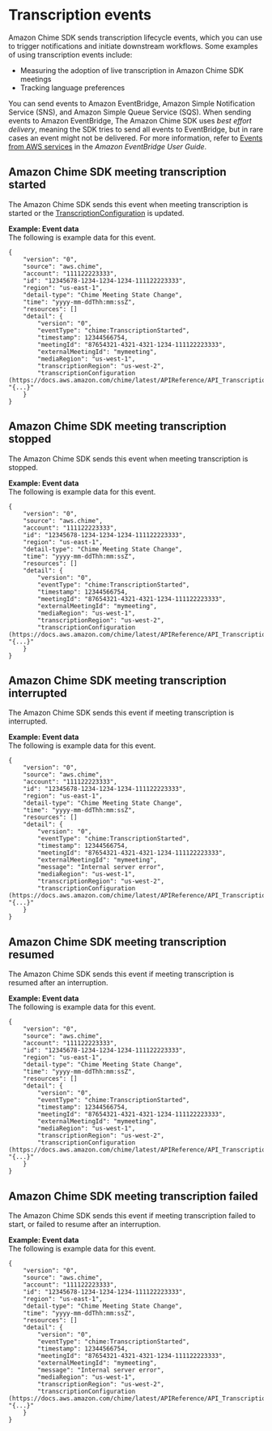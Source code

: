 # Transcription events<a name="transcription-events"></a>

Amazon Chime SDK sends transcription lifecycle events, which you can use to trigger notifications and initiate downstream workflows\. Some examples of using transcription events include:
+ Measuring the adoption of live transcription in Amazon Chime SDK meetings
+ Tracking language preferences

You can send events to Amazon EventBridge, Amazon Simple Notification Service \(SNS\), and Amazon Simple Queue Service \(SQS\)\. When sending events to Amazon EventBridge, The Amazon Chime SDK uses *best effort delivery*, meaning the SDK tries to send all events to EventBridge, but in rare cases an event might not be delivered\. For more information, refer to [Events from AWS services](https://docs.aws.amazon.com/eventbridge/latest/userguide/eb-service-event.html) in the *Amazon EventBridge User Guide*\.

## Amazon Chime SDK meeting transcription started<a name="transcript-start"></a>

The Amazon Chime SDK sends this event when meeting transcription is started or the [TranscriptionConfiguration](https://docs.aws.amazon.com/chime/latest/APIReference/API_TranscriptionConfiguration.html) is updated\. 

**Example: Event data**  
The following is example data for this event\.

```
{
    "version": "0", 
    "source": "aws.chime", 
    "account": "111122223333", 
    "id": "12345678-1234-1234-1234-111122223333", 
    "region": "us-east-1", 
    "detail-type": "Chime Meeting State Change", 
    "time": "yyyy-mm-ddThh:mm:ssZ", 
    "resources": []
    "detail": {
        "version": "0", 
        "eventType": "chime:TranscriptionStarted",
        "timestamp": 12344566754,
        "meetingId": "87654321-4321-4321-1234-111122223333",
        "externalMeetingId": "mymeeting",
        "mediaRegion": "us-west-1",
        "transcriptionRegion": "us-west-2",
        "transcriptionConfiguration (https://docs.aws.amazon.com/chime/latest/APIReference/API_TranscriptionConfiguration.html)": "{...}"
    }
}
```

## Amazon Chime SDK meeting transcription stopped<a name="transcript-stop"></a>

The Amazon Chime SDK sends this event when meeting transcription is stopped\.

**Example: Event data**  
The following is example data for this event\.

```
{
    "version": "0", 
    "source": "aws.chime", 
    "account": "111122223333", 
    "id": "12345678-1234-1234-1234-111122223333", 
    "region": "us-east-1", 
    "detail-type": "Chime Meeting State Change", 
    "time": "yyyy-mm-ddThh:mm:ssZ", 
    "resources": []
    "detail": {
        "version": "0", 
        "eventType": "chime:TranscriptionStarted",
        "timestamp": 12344566754,
        "meetingId": "87654321-4321-4321-1234-111122223333",
        "externalMeetingId": "mymeeting",
        "mediaRegion": "us-west-1",
        "transcriptionRegion": "us-west-2",
        "transcriptionConfiguration (https://docs.aws.amazon.com/chime/latest/APIReference/API_TranscriptionConfiguration.html)": "{...}"
    }
}
```

## Amazon Chime SDK meeting transcription interrupted<a name="transcript-interrupted"></a>

The Amazon Chime SDK sends this event if meeting transcription is interrupted\.

**Example: Event data**  
The following is example data for this event\.

```
{
    "version": "0", 
    "source": "aws.chime", 
    "account": "111122223333", 
    "id": "12345678-1234-1234-1234-111122223333", 
    "region": "us-east-1", 
    "detail-type": "Chime Meeting State Change", 
    "time": "yyyy-mm-ddThh:mm:ssZ", 
    "resources": []
    "detail": {
        "version": "0", 
        "eventType": "chime:TranscriptionStarted",
        "timestamp": 12344566754,
        "meetingId": "87654321-4321-4321-1234-111122223333",
        "externalMeetingId": "mymeeting",
        "message": "Internal server error",
        "mediaRegion": "us-west-1",
        "transcriptionRegion": "us-west-2",
        "transcriptionConfiguration (https://docs.aws.amazon.com/chime/latest/APIReference/API_TranscriptionConfiguration.html)": "{...}"
    }
}
```

## Amazon Chime SDK meeting transcription resumed<a name="transcript-resumed"></a>

The Amazon Chime SDK sends this event if meeting transcription is resumed after an interruption\.

**Example: Event data**  
The following is example data for this event\.

```
{
    "version": "0", 
    "source": "aws.chime", 
    "account": "111122223333", 
    "id": "12345678-1234-1234-1234-111122223333", 
    "region": "us-east-1", 
    "detail-type": "Chime Meeting State Change", 
    "time": "yyyy-mm-ddThh:mm:ssZ", 
    "resources": []
    "detail": {
        "version": "0", 
        "eventType": "chime:TranscriptionStarted",
        "timestamp": 12344566754,
        "meetingId": "87654321-4321-4321-1234-111122223333",
        "externalMeetingId": "mymeeting",
        "mediaRegion": "us-west-1",
        "transcriptionRegion": "us-west-2",
        "transcriptionConfiguration (https://docs.aws.amazon.com/chime/latest/APIReference/API_TranscriptionConfiguration.html)": "{...}"
    }
}
```

## Amazon Chime SDK meeting transcription failed<a name="transcript-failed"></a>

The Amazon Chime SDK sends this event if meeting transcription failed to start, or failed to resume after an interruption\.

**Example: Event data**  
The following is example data for this event\.

```
{
    "version": "0", 
    "source": "aws.chime", 
    "account": "111122223333", 
    "id": "12345678-1234-1234-1234-111122223333", 
    "region": "us-east-1", 
    "detail-type": "Chime Meeting State Change", 
    "time": "yyyy-mm-ddThh:mm:ssZ", 
    "resources": []
    "detail": {
        "version": "0", 
        "eventType": "chime:TranscriptionStarted",
        "timestamp": 12344566754,
        "meetingId": "87654321-4321-4321-1234-111122223333",
        "externalMeetingId": "mymeeting",
        "message": "Internal server error",
        "mediaRegion": "us-west-1",
        "transcriptionRegion": "us-west-2",
        "transcriptionConfiguration (https://docs.aws.amazon.com/chime/latest/APIReference/API_TranscriptionConfiguration.html)": "{...}"
    }
}
```